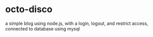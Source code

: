 # octo-disco
a simple blog using node.js, with a login, logout, and restrict access, connected to database using mysql
